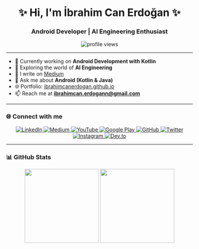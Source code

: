 <h1 align="center">✨ Hi, I'm İbrahim Can Erdoğan ✨</h1>
<h3 align="center">Android Developer | AI Engineering Enthusiast</h3>

<p align="center">
  <img src="https://komarev.com/ghpvc/?username=ibrahimcanerdogan&label=Profile%20views&color=0e75b6&style=flat" alt="profile views" />
</p>

---

- 🔭 Currently working on **Android Development with Kotlin**
- 🤖 Exploring the world of **AI Engineering**
- 📝 I write on [Medium](https://ibrahimcanerdogan.medium.com)
- 💬 Ask me about **Android (Kotlin & Java)**
- 🌐 Portfolio: [ibrahimcanerdogan.github.io](https://ibrahimcanerdogan.github.io)
- 📫 Reach me at **ibrahimcan.erdogann@gmail.com**

---

### 🌐 Connect with me

<p align="center">
  <a href="https://linkedin.com/in/ibrahimcanerdogan" target="_blank">
    <img src="https://skillicons.dev/icons?i=linkedin" alt="LinkedIn" />
  </a>
  <a href="https://medium.com/@ibrahimcanerdogan" target="_blank">
    <img src="https://skillicons.dev/icons?i=medium" alt="Medium" />
  </a>
  <a href="https://www.youtube.com/channel/UCevIikvuddEfPCBECo8UGLg" target="_blank">
    <img src="https://skillicons.dev/icons?i=youtube" alt="YouTube" />
  </a>
  <a href="https://play.google.com/store/apps/dev?id=4675513072052384522" target="_blank">
    <img src="https://skillicons.dev/icons?i=googleplay" alt="Google Play" />
  </a>
  <a href="https://github.com/ibrahimcanerdogan" target="_blank">
    <img src="https://skillicons.dev/icons?i=github" alt="GitHub" />
  </a>
  <a href="https://twitter.com/ibrahimcnerdgn" target="_blank">
    <img src="https://skillicons.dev/icons?i=twitter" alt="Twitter" />
  </a>
  <a href="https://instagram.com/icanerdogan" target="_blank">
    <img src="https://skillicons.dev/icons?i=instagram" alt="Instagram" />
  </a>
  <a href="https://dev.to/ibrahimcanerdogan" target="_blank">
    <img src="https://skillicons.dev/icons?i=devto" alt="Dev.to" />
  </a>
</p>

---

### 📊 GitHub Stats

<p align="center">
  <img src="https://github-readme-stats.vercel.app/api?username=ibrahimcanerdogan&show_icons=true&theme=radical" style="height: 200px;" />
  <img src="https://github-readme-stats.vercel.app/api/top-langs/?username=ibrahimcanerdogan&layout=compact&theme=radical" style="height: 200px;" />
</p>

